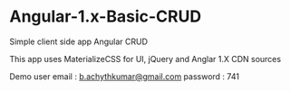 # Angular-1.x-Basic-CRUD
Simple client side app Angular CRUD 

This app uses MaterializeCSS for UI, jQuery and Anglar 1.X CDN sources

Demo user 
email : b.achythkumar@gmail.com
password : 741
